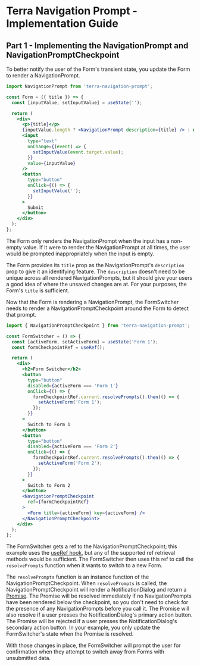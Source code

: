 # Terra Navigation Prompt - Implementation Guide

## Part 1 - Implementing the NavigationPrompt and NavigationPromptCheckpoint

To better notify the user of the Form's transient state, you update the Form to render a NavigationPrompt.

```jsx
import NavigationPrompt from 'terra-navigation-prompt';

const Form = ({ title }) => {
  const [inputValue, setInputValue] = useState('');

  return (
    <div>
      <p>{title}</p>
      {inputValue.length ? <NavigationPrompt description={title} /> : undefined}
      <input
        type="text"
        onChange={(event) => {
          setInputValue(event.target.value);
        }}
        value={inputValue}
      />
      <button
        type="button"
        onClick={() => {
          setInputValue('');
        }}
      >
        Submit
      </button>
    </div>
  );
};
```

The Form only renders the NavigationPrompt when the input has a non-empty value. If it were to render the NavigationPrompt at all times, the user would be prompted inappropriately when the input is empty.

The Form provides its `title` prop as the NavigationPrompt's `description` prop to give it an identifying feature. The `description` doesn't need to be unique across all rendered NavigationPrompts, but it should give your users a good idea of where the unsaved changes are at. For your purposes, the Form's `title` is sufficient.

Now that the Form is rendering a NavigationPrompt, the FormSwitcher needs to render a NavigationPromptCheckpoint around the Form to detect that prompt.

```jsx
import { NavigationPromptCheckpoint } from 'terra-navigation-prompt';

const FormSwitcher = () => {
  const [activeForm, setActiveForm] = useState('Form 1');
  const formCheckpointRef = useRef();

  return (
    <div>
      <h2>Form Switcher</h2>
      <button
        type="button"
        disabled={activeForm === 'Form 1'}
        onClick={() => {
          formCheckpointRef.current.resolvePrompts().then(() => {
            setActiveForm('Form 1');
          });
        }}
      >
        Switch to Form 1
      </button>
      <button
        type="button"
        disabled={activeForm === 'Form 2'}
        onClick={() => {
          formCheckpointRef.current.resolvePrompts().then(() => {
            setActiveForm('Form 2');
          });
        }}
      >
        Switch to Form 2
      </button>
      <NavigationPromptCheckpoint
        ref={formCheckpointRef}
      >
        <Form title={activeForm} key={activeForm} />
      </NavigationPromptCheckpoint>
    </div>
  );
};
```

The FormSwitcher gets a ref to the NavigationPromptCheckpoint; this example uses the [useRef hook](https://reactjs.org/docs/hooks-reference.html#useref), but any of the supported ref retrieval methods would be sufficient. The FormSwitcher then uses this ref to call the `resolvePrompts` function when it wants to switch to a new Form.

The `resolvePrompts` function is an instance function of the NavigationPromptCheckpoint. When `resolvePrompts` is called, the NavigationPromptCheckpoint will render a NotificationDialog and return a [Promise](https://developer.mozilla.org/en-US/docs/Web/JavaScript/Guide/Using_promises). The Promise will be resolved immediately if no NavigationPrompts have been rendered below the checkpoint, so you don't need to check for the presence of any NavigationPrompts before you call it. The Promise will also resolve if a user presses the NotificationDialog's primary action button. The Promise will be rejected if a user presses the NotificationDialog's secondary action button. In your example, you only update the FormSwitcher's state when the Promise is resolved.

With those changes in place, the FormSwitcher will prompt the user for confirmation when they attempt to switch away from Forms with unsubmitted data. 
